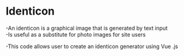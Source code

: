 # Identicon


-An identicon is a graphical image that is generated by text input  
-Is useful as a substitute for photo images for site users

-This code allows user to create an identicon generator using Vue .js
